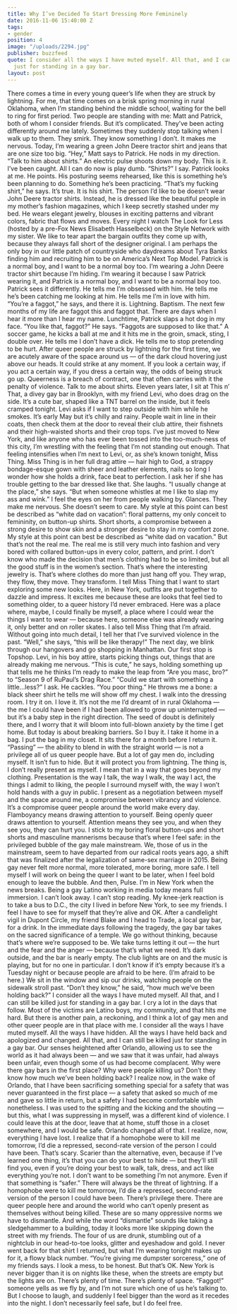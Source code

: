 ```yaml
---
title: Why I’ve Decided To Start Dressing More Femininely
date: 2016-11-06 15:40:00 Z
tags:
- gender
position: 4
image: "/uploads/2294.jpg"
publisher: buzzfeed
quote: I consider all the ways I have muted myself. All that, and I can still be killed
  just for standing in a gay bar.
layout: post
---
```


There comes a time in every young queer’s life when they are struck by lightning.
For me, that time comes on a brisk spring morning in rural Oklahoma, when I’m standing behind the middle school, waiting for the bell to ring for first period. Two people are standing with me: Matt and Patrick, both of whom I consider friends. But it’s complicated. They’ve been acting differently around me lately. Sometimes they suddenly stop talking when I walk up to them. They smirk. They know something I don’t. It makes me nervous.
Today, I’m wearing a green John Deere tractor shirt and jeans that are one size too big.
“Hey,” Matt says to Patrick. He nods in my direction. “Talk to him about shirts.”
An electric pulse shoots down my body. This is it. I’ve been caught. All I can do now is play dumb.
“Shirts?” I say.
Patrick looks at me. He points. His posturing seems rehearsed, like this is something he’s been planning to do. Something he’s been practicing.
“That’s my fucking shirt,” he says.
It’s true. It is his shirt.
The person I’d like to be doesn’t wear John Deere tractor shirts. Instead, he is dressed like the beautiful people in my mother’s fashion magazines, which I keep secretly stashed under my bed. He wears elegant jewelry, blouses in exciting patterns and vibrant colors, fabric that flows and moves.
Every night I watch The Look for Less (hosted by a pre-Fox News Elisabeth Hasselbeck) on the Style Network with my sister. We like to tear apart the bargain outfits they come up with, because they always fall short of the designer original. I am perhaps the only boy in our little patch of countryside who daydreams about Tyra Banks finding him and recruiting him to be on America’s Next Top Model.
Patrick is a normal boy, and I want to be a normal boy too. 
I’m wearing a John Deere tractor shirt because I’m hiding. I’m wearing it because I saw Patrick wearing it, and Patrick is a normal boy, and I want to be a normal boy too.
Patrick sees it differently. He tells me I’m obsessed with him. He tells me he’s been catching me looking at him. He tells me I’m in love with him. “You’re a faggot,” he says, and there it is. Lightning. Baptism.
The next few months of my life are faggot this and faggot that. There are days when I hear it more than I hear my name. Lunchtime, Patrick slaps a hot dog in my face. “You like that, faggot?” He says. “Faggots are supposed to like that.” A soccer game, he kicks a ball at me and it hits me in the groin, smack, sting, I double over. He tells me I don’t have a dick. He tells me to stop pretending to be hurt.
After queer people are struck by lightning for the first time, we are acutely aware of the space around us — of the dark cloud hovering just above our heads. It could strike at any moment. If you look a certain way, if you act a certain way, if you dress a certain way, the odds of being struck go up. Queerness is a breach of contract, one that often carries with it the penalty of violence.
Talk to me about shirts.
Eleven years later, I sit at This n’ That, a divey gay bar in Brooklyn, with my friend Levi, who does drag on the side. It’s a cute bar, shaped like a TNT barrel on the inside, but it feels cramped tonight. Levi asks if I want to step outside with him while he smokes. It’s early May but it’s chilly and rainy. People wait in line in their coats, then check them at the door to reveal their club attire, their fishnets and their high-waisted shorts and their crop tops.
I’ve just moved to New York, and like anyone who has ever been tossed into the too-much-ness of this city, I’m wrestling with the feeling that I’m not standing out enough. That feeling intensifies when I’m next to Levi, or, as she’s known tonight, Miss Thing.
Miss Thing is in her full drag attire — hair high to God, a strappy bondage-esque gown with sheer and leather elements, nails so long I wonder how she holds a drink, face beat to perfection. I ask her if she has trouble getting to the bar dressed like that. She laughs. “I usually change at the place,” she says. “But when someone whistles at me I like to slap my ass and wink.” I feel the eyes on her from people walking by. Glances. They make me nervous. She doesn’t seem to care.
My style at this point can best be described as “white dad on vacation”: floral patterns, my only conceit to femininity, on button-up shirts. Short shorts, a compromise between a strong desire to show skin and a stronger desire to stay in my comfort zone.
My style at this point can best be described as “white dad on vacation.”
But that’s not the real me. The real me is still very much into fashion and very bored with collared button-ups in every color, pattern, and print. I don’t know who made the decision that men’s clothing had to be so limited, but all the good stuff is in the women’s section. That’s where the interesting jewelry is. That’s where clothes do more than just hang off you. They wrap, they flow, they move. They transform.
I tell Miss Thing that I want to start exploring some new looks. Here, in New York, outfits are put together to dazzle and impress. It excites me because these are looks that feel tied to something older, to a queer history I’d never embraced. Here was a place where, maybe, I could finally be myself, a place where I could wear the things I want to wear — because here, someone else was already wearing it, only better and on roller skates.
I also tell Miss Thing that I’m afraid. Without going into much detail, I tell her that I’ve survived violence in the past. “Well,” she says, “this will be like therapy!”
The next day, we blink through our hangovers and go shopping in Manhattan. Our first stop is Topshop. Levi, in his boy attire, starts picking things out, things that are already making me nervous. “This is cute,” he says, holding something up that tells me he thinks I’m ready to make the leap from “Are you masc, bro?” to “Season 9 of RuPaul’s Drag Race.”
“Could we start with something a little…less?” I ask.
He cackles. “You poor thing.”
He throws me a bone: a black sheer shirt he tells me will show off my chest. I walk into the dressing room. I try it on. I love it. It’s not the me I’d dreamt of in rural Oklahoma — the me I could have been if I had been allowed to grow up uninterrupted — but it’s a baby step in the right direction. The seed of doubt is definitely there, and I worry that it will bloom into full-blown anxiety by the time I get home. But today is about breaking barriers. So I buy it.
I take it home in a bag. I put the bag in my closet. It sits there for a month before I return it.
“Passing” — the ability to blend in with the straight world — is not a privilege all of us queer people have. But a lot of gay men do, including myself. It isn’t fun to hide. But it will protect you from lightning.
The thing is, I don’t really present as myself. I mean that in a way that goes beyond my clothing. Presentation is the way I talk, the way I walk, the way I act, the things I admit to liking, the people I surround myself with, the way I won’t hold hands with a guy in public. I present as a negotiation between myself and the space around me, a compromise between vibrancy and violence. It’s a compromise queer people around the world make every day. Flamboyancy means drawing attention to yourself. Being openly queer draws attention to yourself. Attention means they see you, and when they see you, they can hurt you.
I stick to my boring floral button-ups and short shorts and masculine mannerisms because that’s where I feel safe: in the privileged bubble of the gay male mainstream.
We, those of us in the mainstream, seem to have departed from our radical roots years ago, a shift that was finalized after the legalization of same-sex marriage in 2015. Being gay never felt more normal, more tolerated, more boring, more safe. I tell myself I will work on being the queer I want to be later, when I feel bold enough to leave the bubble.
And then, Pulse.
I’m in New York when the news breaks. Being a gay Latino working in media today means full immersion. I can’t look away. I can’t stop reading. My knee-jerk reaction is to take a bus to D.C., the city I lived in before New York, to see my friends. I feel I have to see for myself that they’re alive and OK.
After a candlelight vigil in Dupont Circle, my friend Blake and I head to Trade, a local gay bar, for a drink. In the immediate days following the tragedy, the gay bar takes on the sacred significance of a temple. We go without thinking, because that’s where we’re supposed to be. We take turns letting it out — the hurt and the fear and the anger — because that’s what we need.
It’s dark outside, and the bar is nearly empty. The club lights are on and the music is playing, but for no one in particular. I don’t know if it’s empty because it’s a Tuesday night or because people are afraid to be here. (I’m afraid to be here.) We sit in the window and sip our drinks, watching people on the sidewalk stroll past. “Don’t they know,” he said, “how much we’ve been holding back?”
I consider all the ways I have muted myself. All that, and I can still be killed just for standing in a gay bar.
I cry a lot in the days that follow. Most of the victims are Latino boys, my community, and that hits me hard. But there is another pain, a reckoning, and I think a lot of gay men and other queer people are in that place with me. I consider all the ways I have muted myself. All the ways I have hidden. All the ways I have held back and apologized and changed. All that, and I can still be killed just for standing in a gay bar.
Our senses heightened after Orlando, allowing us to see the world as it had always been — and we saw that it was unfair, had always been unfair, even though some of us had become complacent. Why were there gay bars in the first place? Why were people killing us?
Don’t they know how much we’ve been holding back?
I realize now, in the wake of Orlando, that I have been sacrificing something special for a safety that was never guaranteed in the first place — a safety that asked so much of me and gave so little in return, but a safety I had become comfortable with nonetheless.
I was used to the spitting and the kicking and the shouting — but this, what I was suppressing in myself, was a different kind of violence. I could leave this at the door, leave that at home, stuff those in a closet somewhere, and I would be safe.
Orlando changed all of that.
I realize, now, everything I have lost. I realize that if a homophobe were to kill me tomorrow, I’d die a repressed, second-rate version of the person I could have been. That’s scary. Scarier than the alternative, even, because if I’ve learned one thing, it’s that you can do your best to hide — but they’ll still find you, even if you’re doing your best to walk, talk, dress, and act like everything you’re not. I don’t want to be something I’m not anymore. Even if that something is “safer.” There will always be the threat of lightning.
If a homophobe were to kill me tomorrow, I’d die a repressed, second-rate version of the person I could have been.
There’s privilege there. There are queer people here and around the world who can’t openly present as themselves without being killed. These are so many oppressive norms we have to dismantle. And while the word “dismantle” sounds like taking a sledgehammer to a building, today it looks more like skipping down the street with my friends.
The four of us are drunk, stumbling out of a nightclub in our head-to-toe looks, glitter and eyeshadow and gold. I never went back for that shirt I returned, but what I’m wearing tonight makes up for it, a flowy black number. “You’re giving me dumpster sorceress,” one of my friends says. I look a mess, to be honest. But that’s OK. New York is never bigger than it is on nights like these, when the streets are empty but the lights are on. There’s plenty of time. There’s plenty of space.
“Faggot!” someone yells as we fly by, and I’m not sure which one of us he’s talking to. But I choose to laugh, and suddenly I feel bigger than the word as it recedes into the night.
I don’t necessarily feel safe, but I do feel free.